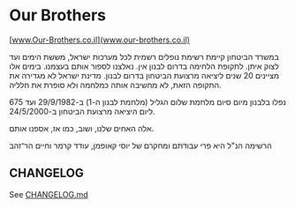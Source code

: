 # Our Brothers

[www.Our-Brothers.co.il](www.our-brothers.co.il)

במשרד הביטחון קיימת רשימת נופלים רשמית לכל מערכות ישראל, מששת הימים ועד לצוק
איתן. לתקופת הלחימה בדרום לבנון אין. נאלצנו לספור אותם בעצמנו. בימים אלו
מציינים 20 שנים ליציאה מרצועת הביטחון בדרום לבנון. מדינת ישראל לא מגדירה את
התקופה הזאת, לא מחשיבה אותה כמלחמה ולא סופרת את חלליה.

675 נפלו בלבנון מיום סיום מלחמת שלום הגליל (מלחמת לבנון ה-1) ב-29/9/1982 ועד
ליום היציאה מרצועת הביטחון ב-24/5/2000.

אלה האחים שלנו, ושוב, כמו אז, אספנו אותם.

הרשימה הנ"ל היא פרי עבודתם ומחקרם של יוסי קאופמן, עודד קרמר וחיים הר־זהב

## CHANGELOG

See [CHANGELOG.md](https://github.com/ErezNagar/our-brothers/blob/master/CHANGELOG.md)

